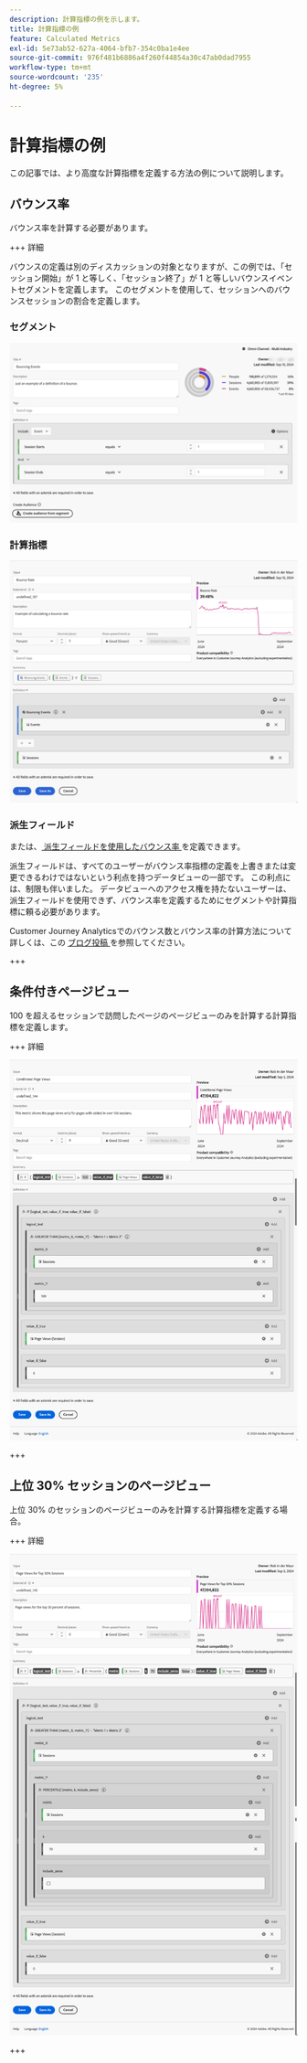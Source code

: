 ```yaml
---
description: 計算指標の例を示します。
title: 計算指標の例
feature: Calculated Metrics
exl-id: 5e73ab52-627a-4064-bfb7-354c0ba1e4ee
source-git-commit: 976f481b6886a4f260f44854a30c47ab0dad7955
workflow-type: tm+mt
source-wordcount: '235'
ht-degree: 5%

---
```


# 計算指標の例

この記事では、より高度な計算指標を定義する方法の例について説明します。

## バウンス率

バウンス率を計算する必要があります。

+++ 詳細

バウンスの定義は別のディスカッションの対象となりますが、この例では、「セッション開始」が 1 と等しく、「セッション終了」が 1 と等しいバウンスイベントセグメントを定義します。 このセグメントを使用して、セッションへのバウンスセッションの割合を定義します。


### セグメント

![ バウンスイベント ](assets/example-bounce-bouncedevents.png)

### 計算指標

![バウンス率](assets/example-bounce-rate.png)


### 派生フィールド

または、[ 派生フィールドを使用したバウンス率 ](/help/data-views/derived-fields/derived-fields.md#bounces) を定義できます。

派生フィールドは、すべてのユーザーがバウンス率指標の定義を上書きまたは変更できるわけではないという利点を持つデータビューの一部です。 この利点には、制限も伴いました。 データビューへのアクセス権を持たないユーザーは、派生フィールドを使用できず、バウンス率を定義するためにセグメントや計算指標に頼る必要があります。

Customer Journey Analyticsでのバウンス数とバウンス率の計算方法について詳しくは、この [ ブログ投稿 ](https://experienceleaguecommunities.adobe.com/t5/adobe-analytics-blogs/calculating-bounces-amp-bounce-rate-in-adobe-customer-journey/ba-p/706446?profile.language=ja) を参照してください。

+++


## 条件付きページビュー

100 を超えるセッションで訪問したページのページビューのみを計算する計算指標を定義します。

+++ 詳細

![ 条件付きページビュー ](assets/conditional-page-views.png)

+++

## 上位 30% セッションのページビュー

上位 30% のセッションのページビューのみを計算する計算指標を定義する場合。

+++ 詳細

![ 上位 30% のページビュー ](assets/top30-page-views.png)

+++
